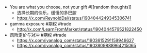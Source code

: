 - You are what you choose, not your gift #[[random thoughts]]
	- 选择长期的快乐，缓慢的多巴胺
	- https://x.com/ReynoldDai/status/1904044249345306741
- gamma exposure #期权 #trade
	- http://x.com/LearnFromMarket/status/1904044576521822450
- 风险定价与对冲 #期权 #trade
	- https://x.com/ivanalog_com/status/1903615291159949627
	- https://x.com/ivanalog_com/status/1903809888964215065